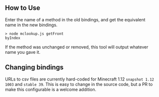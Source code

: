 ## How to Use

Enter the name of a method in the old bindings, and get the equivalent name in the new bindings.

```
> node mclookup.js getFront
byIndex
```

If the method was unchanged or removed, this tool will output whatever name you gave it.

## Changing bindings

URLs to csv files are currently hard-coded for Minecraft 1.12 `snapshot 1.12 1003` and `stable 39`.
This is easy to change in the source code, but a PR to make this configurable is a welcome addition.
